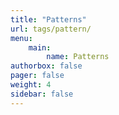 ```yaml
---
title: "Patterns"
url: tags/pattern/
menu:
    main:
        name: Patterns
authorbox: false
pager: false
weight: 4
sidebar: false
---
```


